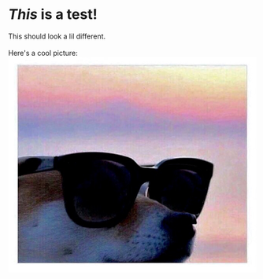<html>
  <head>
    <title>
    Personal Webpage
    </title>
  </head>

  <body>
    <div>
      <h1>
        <em>This</em> is a <strong>test!</strong>
      </h1>
      <p>
        This should look a lil different.
        <br><br>
        Here's a cool picture:
        <img src="IMG_1067.JPG">
      </p>
    </div>
  </body>
</html>
